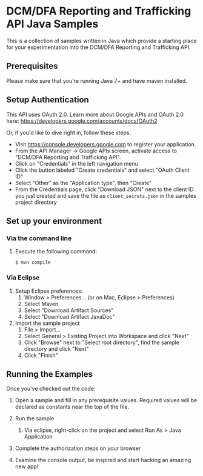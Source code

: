 # DCM/DFA Reporting and Trafficking API Java Samples

This is a collection of samples written in Java which provide a starting place
for your experimentation into the DCM/DFA Reporting and Trafficking API.

## Prerequisites

Please make sure that you're running Java 7+ and have maven installed.

## Setup Authentication

This API uses OAuth 2.0. Learn more about Google APIs and OAuth 2.0 here:
https://developers.google.com/accounts/docs/OAuth2

Or, if you'd like to dive right in, follow these steps.
 - Visit https://console.developers.google.com to register your application.
 - From the API Manager -> Google APIs screen, activate access to "DCM/DFA Reporting and Trafficking API".
 - Click on "Credentials" in the left navigation menu
 - Click the button labeled "Create credentials" and select "OAuth Client ID"
 - Select "Other" as the "Application type", then "Create"
 - From the Credentials page, click "Download JSON" next to the client ID you just created and save the file as `client_secrets.json` in the samples project directory

## Set up your environment ##
### Via the command line ###

1. Execute the following command:

    ```Batchfile
    $ mvn compile
    ```

### Via Eclipse ###

1. Setup Eclipse preferences:
    1. Window > Preferences .. (or on Mac, Eclipse > Preferences)
    2. Select Maven
    3. Select "Download Artifact Sources"
    4. Select "Download Artifact JavaDoc"
2. Import the sample project
    1. File > Import...
    2. Select General > Existing Project into Workspace and click "Next"
    3. Click "Browse" next to "Select root directory", find the sample directory and click "Next"
    4. Click "Finish"

## Running the Examples

Once you've checked out the code:

1. Open a sample and fill in any prerequisite values. Required values will be declared as constants near the top of the file.

2. Run the sample
    
    1. Via eclipse, right-click on the project and select Run As > Java Application

3. Complete the authorization steps on your browser

4. Examine the console output, be inspired and start hacking an amazing new app!
